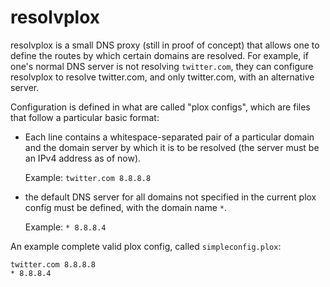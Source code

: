 # resolvplox

resolvplox is a small DNS proxy (still in proof of concept) that allows one to define the routes by which certain domains are resolved. For example, if one's normal DNS server is not resolving `twitter.com`, they can configure resolvplox to resolve twitter.com, and only twitter.com, with an alternative server.

Configuration is defined in what are called "plox configs", which are files that follow a particular basic format:
* Each line contains a whitespace-separated pair of a particular domain and the domain server by which it is to be resolved (the server must be an IPv4 address as of now).

    Example: `twitter.com 8.8.8.8`
* the default DNS server for all domains not specified in the current plox config must be defined, with the domain name `*`.

    Example: ```* 8.8.8.4```

An example complete valid plox config, called `simpleconfig.plox`:

```
twitter.com 8.8.8.8
* 8.8.8.4
```
